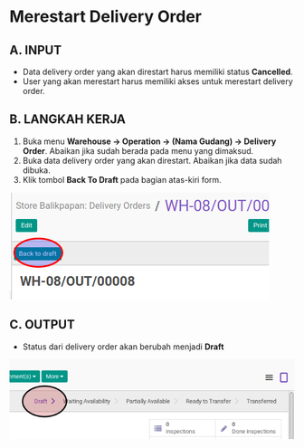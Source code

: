 # Merestart Delivery Order

## A. INPUT

* Data delivery order yang akan direstart harus memiliki status **Cancelled**.
* User yang akan merestart harus memiliki akses untuk merestart delivery order.

## B. LANGKAH KERJA

1. Buka menu **Warehouse -> Operation -> (Nama Gudang) -> Delivery Order**. Abaikan jika sudah berada
pada menu yang dimaksud.
2. Buka data delivery order yang akan direstart. Abaikan jika data sudah dibuka.
3. Klik tombol **Back To Draft** pada bagian atas-kiri form.

![](../../img/delivery-order/tombol-restart.png)

## C. OUTPUT

* Status dari delivery order akan berubah menjadi **Draft**

![](../../img/delivery-order/status-draft.png)   
